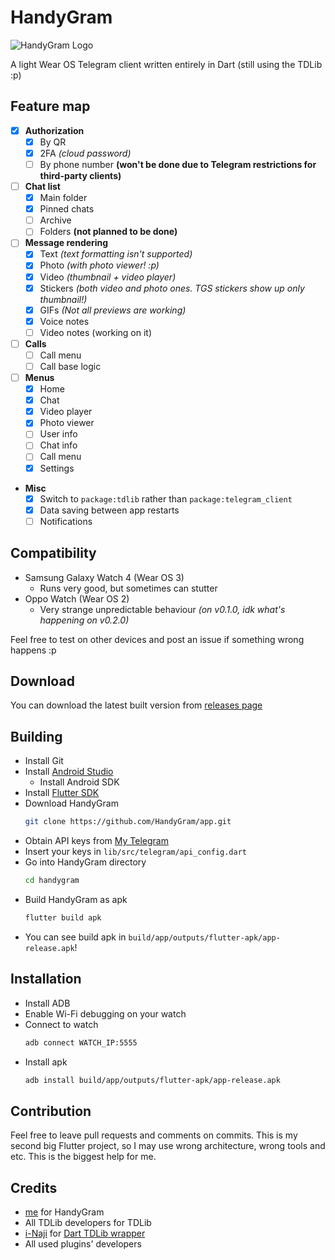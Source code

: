 # HandyGram

![HandyGram Logo](https://i.imgur.com/wLuzqu6.png)

A light Wear OS Telegram client written entirely
in Dart (still using the TDLib :p)

## Feature map

- [x] **Authorization**
    - [x] By QR
    - [x] 2FA *(cloud password)*
    - [ ] By phone number **(won't be done due to Telegram restrictions for third-party clients)**
- [ ] **Chat list**
    - [x] Main folder
    - [x] Pinned chats
    - [ ] Archive
    - [ ] Folders **(not planned to be done)**
- [ ] **Message rendering**
    - [x] Text *(text formatting isn't supported)*
    - [x] Photo *(with photo viewer! :p)*
    - [x] Video *(thumbnail + video player)*
    - [x] Stickers *(both video and photo ones. TGS stickers show up only thumbnail!)*
    - [x] GIFs *(Not all previews are working)*
    - [x] Voice notes
    - [ ] Video notes (working on it)
- [ ] **Calls**
    - [ ] Call menu
    - [ ] Call base logic
- [ ] **Menus**
    - [x] Home
    - [x] Chat
    - [x] Video player
    - [x] Photo viewer
    - [ ] User info
    - [ ] Chat info
    - [ ] Call menu
    - [x] Settings
- **Misc**
    - [x] Switch to `package:tdlib` rather than `package:telegram_client`
    - [x] Data saving between app restarts
    - [ ] Notifications

## Compatibility
* Samsung Galaxy Watch 4 (Wear OS 3)
  * Runs very good, but sometimes can stutter
* Oppo Watch (Wear OS 2)
  * Very strange unpredictable behaviour *(on v0.1.0, idk what's happening on v0.2.0)*

Feel free to test on other devices and post an issue if something wrong happens :p

## Download
You can download the latest built version from [releases page](https://github.com/HandyGram/app/releases)

## Building
* Install Git
* Install [Android Studio](https://developer.android.com/studio)
  * Install Android SDK
* Install [Flutter SDK](https://docs.flutter.dev/get-started/install)
* Download HandyGram
  ```sh
  git clone https://github.com/HandyGram/app.git
  ```
* Obtain API keys from [My Telegram](https://my.telegram.org)
* Insert your keys in `lib/src/telegram/api_config.dart`
* Go into HandyGram directory
  ```sh
  cd handygram
  ```
* Build HandyGram as apk
  ```sh
  flutter build apk
  ```
* You can see build apk in `build/app/outputs/flutter-apk/app-release.apk`!

## Installation
* Install ADB
* Enable Wi-Fi debugging on your watch
* Connect to watch
  ```sh
  adb connect WATCH_IP:5555
  ```
* Install apk
  ```sh
  adb install build/app/outputs/flutter-apk/app-release.apk
  ```

## Contribution

Feel free to leave pull requests and comments on commits. This is my
second big Flutter project, so I may use wrong architecture, wrong tools
and etc. This is the biggest help for me.

## Credits

* [me](https://github.com/tdrkDev) for HandyGram
* All TDLib developers for TDLib
* [i-Naji](https://github.com/i-Naji) for [Dart TDLib wrapper](https://github.com/i-Naji/tdlib)
* All used plugins' developers

